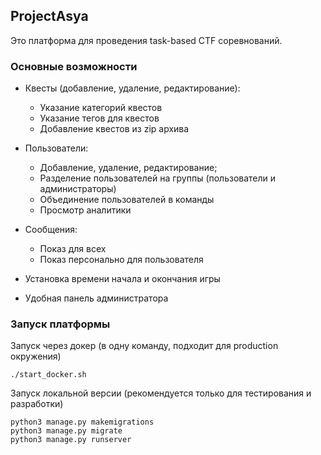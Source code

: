 ## ProjectAsya ##

Это платформа для проведения task-based CTF соревнований.

### Основные возможности ###
- Квесты (добавление, удаление, редактирование):
    - Указание категорий квестов 
    - Указание тегов для квестов
    - Добавление квестов из zip архива

- Пользователи:
    - Добавление, удаление, редактирование;
    - Разделение пользователей на группы (пользователи и администраторы)
    - Объединение пользователей в команды
    - Просмотр аналитики

- Сообщения:
    - Показ для всех
    - Показ персонально для пользователя
    
- Установка времени начала и окончания игры

- Удобная панель администратора

### Запуск платформы ###
    
Запуск через докер (в одну команду, подходит для production окружения)

    ./start_docker.sh

Запуск локальной версии (рекомендуется только для тестирования и разработки)

    python3 manage.py makemigrations
    python3 manage.py migrate
    python3 manage.py runserver
